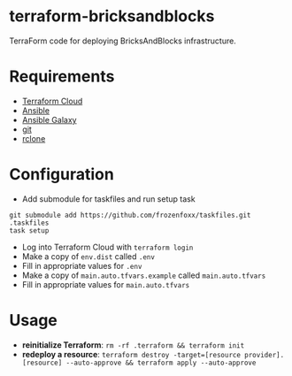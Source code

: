 # terraform-bricksandblocks

TerraForm code for deploying BricksAndBlocks infrastructure.

# Requirements

* [Terraform Cloud](https://cloud.hashicorp.com/products/terraform)
* [Ansible](https://ansible.com)
* [Ansible Galaxy](https://galaxy.ansible.com)
* [git](http://git-scm.com)
* [rclone](https://rclone.org)

# Configuration

* Add submodule for taskfiles and run setup task

```
git submodule add https://github.com/frozenfoxx/taskfiles.git .taskfiles
task setup
```

* Log into Terraform Cloud with `terraform login`
* Make a copy of `env.dist` called `.env`
* Fill in appropriate values for `.env`
* Make a copy of `main.auto.tfvars.example` called `main.auto.tfvars`
* Fill in appropriate values for `main.auto.tfvars`

# Usage

- **reinitialize Terraform**: `rm -rf .terraform && terraform init`
- **redeploy a resource**: `terraform destroy -target=[resource provider].[resource] --auto-approve && terraform apply --auto-approve`
